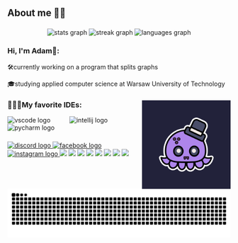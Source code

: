<h2 align="left">About me 🙋‍♂️

###

<div align="center">
  <img src="https://github-readme-stats.vercel.app/api?username=AdamGrochulski&hide_title=false&hide_rank=true&show_icons=true&include_all_commits=false&count_private=true&disable_animations=false&theme=material-palenight&locale=en&hide_border=true&custom_title=My%20stats" height="150" alt="stats graph"  />
  <img src="https://streak-stats.demolab.com?user=AdamGrochulski&locale=en&mode=weekly&theme=material-palenight&hide_border=true&border_radius=5&date_format=j%20M%5B%20Y%5D" height="150" alt="streak graph"  />
  <img src="https://github-readme-stats.vercel.app/api/top-langs?username=AdamGrochulski&locale=en&hide_title=false&layout=compact&card_width=320&langs_count=5&theme=material-palenight&hide_border=true&custom_title=Languages%20%E2%80%8B%E2%80%8BI%20Use" height="150" alt="languages graph"  />
</div>

### Hi, I'm Adam👋:
🛠️currently working on a program that splits graphs

🎓studying applied computer science at Warsaw University of Technology


###

<img align="right" height="200" src="https://raw.githubusercontent.com/AdamGrochulski/AdamGrochulski/refs/heads/master/Octoone_Modern_Avatar_512.jpg"  />

### 👩🏻‍💻My favorite IDEs:

<div align="left">
  <img src="https://cdn.jsdelivr.net/gh/devicons/devicon/icons/vscode/vscode-original.svg" height="35" alt="vscode logo"  />
  <img width="35" />
  <img src="https://cdn.jsdelivr.net/gh/devicons/devicon/icons/intellij/intellij-original.svg" height="35" alt="intellij logo"  />
  <img width="35" />
  <img src="https://cdn.jsdelivr.net/gh/devicons/devicon/icons/pycharm/pycharm-original.svg" height="35" alt="pycharm logo"  />
</div>

###

<div align="left">
  <a href="https://discord.com/users/334974234163937280" target="_blank">
    <img src="https://img.shields.io/static/v1?message=_adax&logo=discord&label=Discord&color=555555&logoColor=white&labelColor=7289DA&style=for-the-badge" height="35" alt="discord logo"  />
  </a>
  <a href="https://www.facebook.com/adax206" target="_blank">
    <img src="https://img.shields.io/static/v1?message=Adam%20Grochulski&logo=facebook&label=Facebook&color=555555&logoColor=white&labelColor=1877F2&style=for-the-badge" height="35" alt="facebook logo"  />
  </a>
  <a href="https://www.instagram.com/adax206/" target="_blank">
    <img src="https://img.shields.io/static/v1?message=adax206&logo=instagram&label=Instagram&color=555555&logoColor=white&labelColor=E4405F&style=for-the-badge" height="35" alt="instagram logo"  />
  </a>
  <img src="https://img.shields.io/badge/c-%2300599C.svg?style=for-the-badge&logo=c&logoColor=white" height="35""  />
  </a>
  <img src="https://img.shields.io/badge/java-%23ED8B00.svg?style=for-the-badge&logo=openjdk&logoColor=white" height="35""  />
  </a>
  <img src="https://img.shields.io/badge/python-3670A0?style=for-the-badge&logo=python&logoColor=ffdd54" height="35""  />
  </a>
  <img src="https://img.shields.io/badge/numpy-%23013243.svg?style=for-the-badge&logo=numpy&logoColor=white" height="35""  />
  </a>
  <img src="https://img.shields.io/badge/Cloudflare-F38020?style=for-the-badge&logo=Cloudflare&logoColor=white" height="35""  />
  </a>
  <img src="https://img.shields.io/badge/affinity%20desginer-%231B72BE.svg?style=for-the-badge&logo=affinity-designer&logoColor=white" height="35""  />
  </a>
  <img src="https://img.shields.io/badge/affinityphoto-%237E4DD2.svg?style=for-the-badge&logo=affinity-photo&logoColor=white" height="35""  />
  </a>
  <img src="https://img.shields.io/badge/Aseprite-FFFFFF?style=for-the-badge&logo=Aseprite&logoColor=#7D929E" height="35""  />
</div>

###

<br clear="both">

<img src="https://raw.githubusercontent.com/AdamGrochulski/AdamGrochulski/output/snake.svg" alt="Snake animation" />

###
